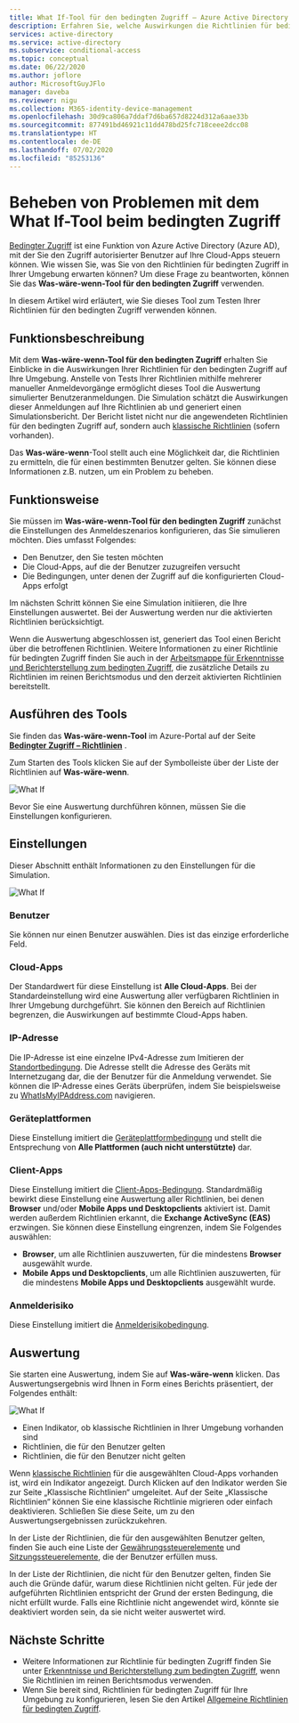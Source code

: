 ```yaml
---
title: What If-Tool für den bedingten Zugriff – Azure Active Directory
description: Erfahren Sie, welche Auswirkungen die Richtlinien für bedingten Zugriff auf Ihre Umgebung haben.
services: active-directory
ms.service: active-directory
ms.subservice: conditional-access
ms.topic: conceptual
ms.date: 06/22/2020
ms.author: joflore
author: MicrosoftGuyJFlo
manager: daveba
ms.reviewer: nigu
ms.collection: M365-identity-device-management
ms.openlocfilehash: 30d9ca806a7ddaf7d6ba657d8224d312a6aae33b
ms.sourcegitcommit: 877491bd46921c11dd478bd25fc718ceee2dcc08
ms.translationtype: HT
ms.contentlocale: de-DE
ms.lasthandoff: 07/02/2020
ms.locfileid: "85253136"
---
```

# <a name="troubleshoot-using-the-what-if-tool-in-conditional-access"></a>Beheben von Problemen mit dem What If-Tool beim bedingten Zugriff

[Bedingter Zugriff](../active-directory-conditional-access-azure-portal.md) ist eine Funktion von Azure Active Directory (Azure AD), mit der Sie den Zugriff autorisierter Benutzer auf Ihre Cloud-Apps steuern können. Wie wissen Sie, was Sie von den Richtlinien für bedingten Zugriff in Ihrer Umgebung erwarten können? Um diese Frage zu beantworten, können Sie das **Was-wäre-wenn-Tool für den bedingten Zugriff** verwenden.

In diesem Artikel wird erläutert, wie Sie dieses Tool zum Testen Ihrer Richtlinien für den bedingten Zugriff verwenden können.

## <a name="what-it-is"></a>Funktionsbeschreibung

Mit dem **Was-wäre-wenn-Tool für den bedingten Zugriff** erhalten Sie Einblicke in die Auswirkungen Ihrer Richtlinien für den bedingten Zugriff auf Ihre Umgebung. Anstelle von Tests Ihrer Richtlinien mithilfe mehrerer manueller Anmeldevorgänge ermöglicht dieses Tool die Auswertung simulierter Benutzeranmeldungen. Die Simulation schätzt die Auswirkungen dieser Anmeldungen auf Ihre Richtlinien ab und generiert einen Simulationsbericht. Der Bericht listet nicht nur die angewendeten Richtlinien für den bedingten Zugriff auf, sondern auch [klassische Richtlinien](policy-migration.md#classic-policies) (sofern vorhanden).    

Das **Was-wäre-wenn**-Tool stellt auch eine Möglichkeit dar, die Richtlinien zu ermitteln, die für einen bestimmten Benutzer gelten. Sie können diese Informationen z.B. nutzen, um ein Problem zu beheben.    

## <a name="how-it-works"></a>Funktionsweise

Sie müssen im **Was-wäre-wenn-Tool für den bedingten Zugriff** zunächst die Einstellungen des Anmeldeszenarios konfigurieren, das Sie simulieren möchten. Dies umfasst Folgendes:

- Den Benutzer, den Sie testen möchten 
- Die Cloud-Apps, auf die der Benutzer zuzugreifen versucht
- Die Bedingungen, unter denen der Zugriff auf die konfigurierten Cloud-Apps erfolgt
     
Im nächsten Schritt können Sie eine Simulation initiieren, die Ihre Einstellungen auswertet. Bei der Auswertung werden nur die aktivierten Richtlinien berücksichtigt.

Wenn die Auswertung abgeschlossen ist, generiert das Tool einen Bericht über die betroffenen Richtlinien. Weitere Informationen zu einer Richtlinie für bedingten Zugriff finden Sie auch in der [Arbeitsmappe für Erkenntnisse und Berichterstellung zum bedingten Zugriff](howto-conditional-access-insights-reporting.md), die zusätzliche Details zu Richtlinien im reinen Berichtsmodus und den derzeit aktivierten Richtlinien bereitstellt.

## <a name="running-the-tool"></a>Ausführen des Tools

Sie finden das **Was-wäre-wenn-Tool** im Azure-Portal auf der Seite **[Bedingter Zugriff – Richtlinien](https://portal.azure.com/#blade/Microsoft_AAD_IAM/ConditionalAccessBlade/Policies)** .

Zum Starten des Tools klicken Sie auf der Symbolleiste über der Liste der Richtlinien auf **Was-wäre-wenn**.

![What If](./media/what-if-tool/01.png)

Bevor Sie eine Auswertung durchführen können, müssen Sie die Einstellungen konfigurieren.

## <a name="settings"></a>Einstellungen

Dieser Abschnitt enthält Informationen zu den Einstellungen für die Simulation.

![What If](./media/what-if-tool/02.png)

### <a name="user"></a>Benutzer

Sie können nur einen Benutzer auswählen. Dies ist das einzige erforderliche Feld.

### <a name="cloud-apps"></a>Cloud-Apps

Der Standardwert für diese Einstellung ist **Alle Cloud-Apps**. Bei der Standardeinstellung wird eine Auswertung aller verfügbaren Richtlinien in Ihrer Umgebung durchgeführt. Sie können den Bereich auf Richtlinien begrenzen, die Auswirkungen auf bestimmte Cloud-Apps haben.

### <a name="ip-address"></a>IP-Adresse

Die IP-Adresse ist eine einzelne IPv4-Adresse zum Imitieren der [Standortbedingung](location-condition.md). Die Adresse stellt die Adresse des Geräts mit Internetzugang dar, die der Benutzer für die Anmeldung verwendet. Sie können die IP-Adresse eines Geräts überprüfen, indem Sie beispielsweise zu [WhatIsMyIPAddress.com](https://whatismyipaddress.com) navigieren.    

### <a name="device-platforms"></a>Geräteplattformen

Diese Einstellung imitiert die [Geräteplattformbedingung](concept-conditional-access-conditions.md#device-platforms) und stellt die Entsprechung von **Alle Plattformen (auch nicht unterstützte)** dar. 

### <a name="client-apps"></a>Client-Apps

Diese Einstellung imitiert die [Client-Apps-Bedingung](concept-conditional-access-conditions.md#client-apps-preview).
Standardmäßig bewirkt diese Einstellung eine Auswertung aller Richtlinien, bei denen **Browser** und/oder **Mobile Apps und Desktopclients** aktiviert ist. Damit werden außerdem Richtlinien erkannt, die **Exchange ActiveSync (EAS)** erzwingen. Sie können diese Einstellung eingrenzen, indem Sie Folgendes auswählen:

- **Browser**, um alle Richtlinien auszuwerten, für die mindestens **Browser** ausgewählt wurde. 
- **Mobile Apps und Desktopclients**, um alle Richtlinien auszuwerten, für die mindestens **Mobile Apps und Desktopclients** ausgewählt wurde. 

### <a name="sign-in-risk"></a>Anmelderisiko

Diese Einstellung imitiert die [Anmelderisikobedingung](concept-conditional-access-conditions.md#sign-in-risk).   

## <a name="evaluation"></a>Auswertung 

Sie starten eine Auswertung, indem Sie auf **Was-wäre-wenn** klicken. Das Auswertungsergebnis wird Ihnen in Form eines Berichts präsentiert, der Folgendes enthält: 

![What If](./media/what-if-tool/03.png)

- Einen Indikator, ob klassische Richtlinien in Ihrer Umgebung vorhanden sind
- Richtlinien, die für den Benutzer gelten
- Richtlinien, die für den Benutzer nicht gelten

Wenn [klassische Richtlinien](policy-migration.md#classic-policies) für die ausgewählten Cloud-Apps vorhanden ist, wird ein Indikator angezeigt. Durch Klicken auf den Indikator werden Sie zur Seite „Klassische Richtlinien“ umgeleitet. Auf der Seite „Klassische Richtlinien“ können Sie eine klassische Richtlinie migrieren oder einfach deaktivieren. Schließen Sie diese Seite, um zu den Auswertungsergebnissen zurückzukehren.

In der Liste der Richtlinien, die für den ausgewählten Benutzer gelten, finden Sie auch eine Liste der [Gewährungssteuerelemente](concept-conditional-access-grant.md) und [Sitzungssteuerelemente](concept-conditional-access-session.md), die der Benutzer erfüllen muss.

In der Liste der Richtlinien, die nicht für den Benutzer gelten, finden Sie auch die Gründe dafür, warum diese Richtlinien nicht gelten. Für jede der aufgeführten Richtlinien entspricht der Grund der ersten Bedingung, die nicht erfüllt wurde. Falls eine Richtlinie nicht angewendet wird, könnte sie deaktiviert worden sein, da sie nicht weiter auswertet wird.   

## <a name="next-steps"></a>Nächste Schritte

- Weitere Informationen zur Richtlinie für bedingten Zugriff finden Sie unter [Erkenntnisse und Berichterstellung zum bedingten Zugriff](howto-conditional-access-insights-reporting.md), wenn Sie Richtlinien im reinen Berichtsmodus verwenden.
- Wenn Sie bereit sind, Richtlinien für bedingten Zugriff für Ihre Umgebung zu konfigurieren, lesen Sie den Artikel [Allgemeine Richtlinien für bedingten Zugriff](concept-conditional-access-policy-common.md). 
